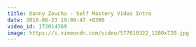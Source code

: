 ```yaml
---
title: Danny Zoucha - Self Mastery Video Intro
date: 2016-06-23 19:09:47 +0300
video_id: 172014369
image: https://i.vimeocdn.com/video/577610322_1280x720.jpg
---
```

